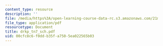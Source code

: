 ```yaml
---
content_type: resource
description: ''
file: /media/https%3A/open-learning-course-data-rc.s3.amazonaws.com/21m-735-technical-design-scenery-mechanisms-and-special-effects-spring-2004/00cfc8c6f0ddb35fa7505ea022565b03_drkp_tn7_sch.pdf
file_type: application/pdf
resourcetype: Document
title: drkp_tn7_sch.pdf
uid: 00cfc8c6-f0dd-b35f-a750-5ea022565b03
---
```

